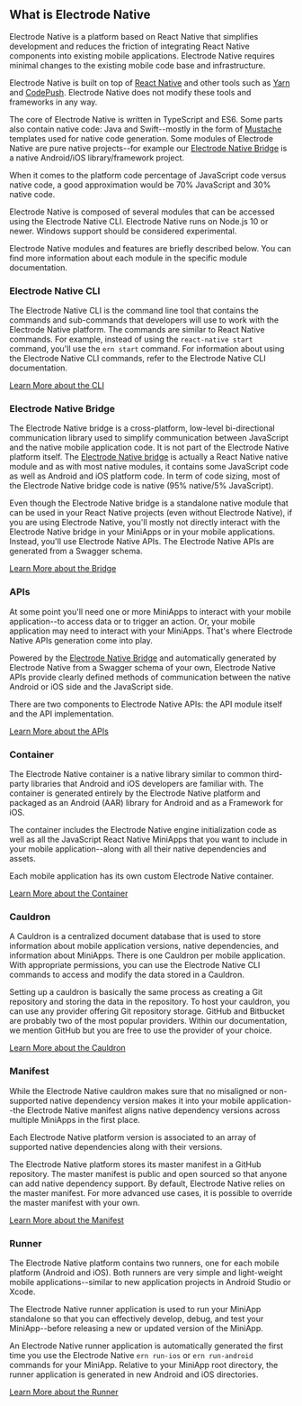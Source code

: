 ## What is Electrode Native

Electrode Native is a platform based on React Native that simplifies development and reduces the friction of integrating React Native components into existing mobile applications. Electrode Native requires minimal changes to the existing mobile code base and infrastructure.

Electrode Native is built on top of [React Native](https://github.com/facebook/react-native) and other tools such as [Yarn](https://github.com/yarnpkg/yarn) and [CodePush](https://github.com/microsoft/react-native-code-push). Electrode Native does not modify these tools and frameworks in any way.

The core of Electrode Native is written in TypeScript and ES6. Some parts also contain native code: Java and Swift--mostly in the form of [Mustache](https://mustache.github.io/) templates used for native code generation. Some modules of Electrode Native are pure native projects--for example our [Electrode Native Bridge] is a native Android/iOS library/framework project.

When it comes to the platform code percentage of JavaScript code versus native code, a good approximation would be 70% JavaScript and 30% native code.

Electrode Native is composed of several modules that can be accessed using the Electrode Native CLI. Electrode Native runs on Node.js 10 or newer. Windows support should be considered experimental.

Electrode Native modules and features are briefly described below. You can find more information about each module in the specific module documentation.

### Electrode Native CLI

The Electrode Native CLI is the command line tool that contains the commands and sub-commands that developers will use to work with the Electrode Native platform. The commands are similar to React Native commands. For example, instead of using the `react-native start` command, you'll use the `ern start` command. For information about using the Electrode Native CLI commands, refer to the Electrode Native CLI documentation.

[Learn More about the CLI](../platform-parts/cli/index.md)

### Electrode Native Bridge

The Electrode Native bridge is a cross-platform, low-level bi-directional communication library used to simplify communication between JavaScript and the native mobile application code. It is not part of the Electrode Native platform itself. The [Electrode Native bridge] is actually a React Native native module and as with most native modules, it contains some JavaScript code as well as Android and iOS platform code. In term of code sizing, most of the Electrode Native bridge code is native (95% native/5% JavaScript).

Even though the Electrode Native bridge is a standalone native module that can be used in your React Native projects (even without Electrode Native), if you are using Electrode Native, you'll mostly not directly interact with the Electrode Native bridge in your MiniApps or in your mobile applications. Instead, you'll use Electrode Native APIs. The Electrode Native APIs are generated from a Swagger schema.

[Learn More about the Bridge](../platform-parts/bridge/index.md)

### APIs

At some point you'll need one or more MiniApps to interact with your mobile application--to access data or to trigger an action. Or, your mobile application may need to interact with your MiniApps. That's where Electrode Native APIs generation come into play.

Powered by the [Electrode Native Bridge] and automatically generated by Electrode Native from a Swagger schema of your own, Electrode Native APIs provide clearly defined methods of communication between the native Android or iOS side and the JavaScript side.

There are two components to Electrode Native APIs: the API module itself and the API implementation.

[Learn More about the APIs](../platform-parts/apis/index.md)

### Container

The Electrode Native container is a native library similar to common third-party libraries that Android and iOS developers are familiar with. The container is generated entirely by the Electrode Native platform and packaged as an Android (AAR) library for Android and as a Framework for iOS.

The container includes the Electrode Native engine initialization code as well as all the JavaScript React Native MiniApps that you want to include in your mobile application--along with all their native dependencies and assets.

Each mobile application has its own custom Electrode Native container.

[Learn More about the Container](../platform-parts/container/index.md)

### Cauldron

A Cauldron is a centralized document database that is used to store information about mobile application versions, native dependencies, and information about MiniApps. There is one Cauldron per mobile application. With appropriate permissions, you can use the Electrode Native CLI commands to access and modify the data stored in a Cauldron.

Setting up a cauldron is basically the same process as creating a Git repository and storing the data in the repository. To host your cauldron, you can use any provider offering Git repository storage. GitHub and Bitbucket are probably two of the most popular providers. Within our documentation, we mention GitHub but you are free to use the provider of your choice.

[Learn More about the Cauldron](../platform-parts/cauldron/index.md)

### Manifest

While the Electrode Native cauldron makes sure that no misaligned or non-supported native dependency version makes it into your mobile application--the Electrode Native manifest aligns native dependency versions across multiple MiniApps in the first place.

Each Electrode Native platform version is associated to an array of supported native dependencies along with their versions.

The Electrode Native platform stores its master manifest in a GitHub repository. The master manifest is public and open sourced so that anyone can add native dependency support. By default, Electrode Native relies on the master manifest. For more advanced use cases, it is possible to override the master manifest with your own.

[Learn More about the Manifest](../platform-parts/manifest/index.md)

### Runner

The Electrode Native platform contains two runners, one for each mobile platform (Android and iOS). Both runners are very simple and light-weight mobile applications--similar to new application projects in Android Studio or Xcode.

The Electrode Native runner application is used to run your MiniApp standalone so that you can effectively develop, debug, and test your MiniApp--before releasing a new or updated version of the MiniApp.

An Electrode Native runner application is automatically generated the first time you use the Electrode Native `ern run-ios` or `ern run-android` commands for your MiniApp. Relative to your MiniApp root directory, the runner application is generated in new Android and iOS directories.

[Learn More about the Runner](../platform-parts/runner/index.md)

[Electrode Native Bridge]: https://github.com/electrode-io/react-native-electrode-bridge

